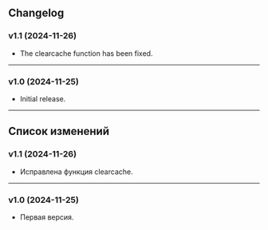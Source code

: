 ## Changelog
### v1.1 (2024-11-26)
* The clearcache function has been fixed.
***
### v1.0 (2024-11-25)
* Initial release.

***

## Список изменений
### v1.1 (2024-11-26)
* Исправлена функция clearcache.
***
### v1.0 (2024-11-25)
* Первая версия.
